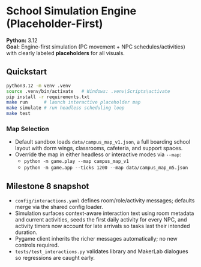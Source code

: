 # School Simulation Engine (Placeholder-First)

**Python:** 3.12  
**Goal:** Engine-first simulation (PC movement + NPC schedules/activities) with clearly labeled **placeholders** for all visuals.

## Quickstart
```bash
python3.12 -m venv .venv
source .venv/bin/activate   # Windows: .venv\Scripts\activate
pip install -r requirements.txt
make run      # launch interactive placeholder map
make simulate # run headless scheduling loop
make test
```

### Map Selection
- Default sandbox loads `data/campus_map_v1.json`, a full boarding school layout with dorm wings, classrooms, cafeteria, and support spaces.
- Override the map in either headless or interactive modes via `--map`:
  - `python -m game.play --map campus_map_v1`
  - `python -m game.app --ticks 1200 --map data/campus_map_m5.json`

## Milestone 8 snapshot
- `config/interactions.yaml` defines room/role/activity messages; defaults merge via the shared config loader.
- Simulation surfaces context-aware interaction text using room metadata and current activities, seeds the first daily activity for every NPC, and activity timers now account for late arrivals so tasks last their intended duration.
- Pygame client inherits the richer messages automatically; no new controls required.
- `tests/test_interactions.py` validates library and MakerLab dialogues so regressions are caught early.


